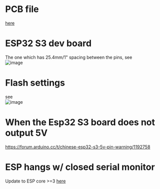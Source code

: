 # PCB file
[here](Wiring/Esp32S3_V4/Gerber_DIY_FFB_Pedal_PCB_V4_PCB.zip)

# ESP32 S3 dev board
The one which has 25.4mm/1" spacing between the pins, see<br>
![image](https://github.com/ChrGri/DIY-Sim-Racing-FFB-Pedal/assets/21274895/f81e36fa-fb8f-49a2-988e-75302aabfc27)



# Flash settings
see <br> ![image](https://github.com/ChrGri/DIY-Sim-Racing-FFB-Pedal/assets/21274895/dc73cd64-73c5-4bd5-ba5f-7b06a87677b7)


# When the Esp32 S3 board does not output 5V
https://forum.arduino.cc/t/chinese-esp32-s3-5v-pin-warning/1192758

# ESP hangs w/ closed serial monitor
Update to ESP core >=3
[here](https://github.com/espressif/arduino-esp32/issues/9004)
